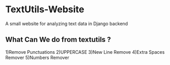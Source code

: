 # TextUtils-Website
A small website for analyzing text data in Django backend
## What Can We do from textutils ?

1)Remove Punctuations
2)UPPERCASE
3)New Line Remove
4)Extra Spaces Remover
5)Numbers Remover
